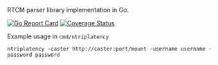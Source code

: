 RTCM parser library implementation in Go.

[![Go Report Card](https://goreportcard.com/badge/github.com/go-gnss/rtcm)](https://goreportcard.com/report/github.com/go-gnss/rtcm) [![Coverage Status](https://coveralls.io/repos/github/go-gnss/rtcm/badge.svg?branch=master)](https://coveralls.io/github/go-gnss/rtcm?branch=master)

Example usage in `cmd/ntriplatency`

```
ntriplatency -caster http://caster:port/mount -username username -password password

```
